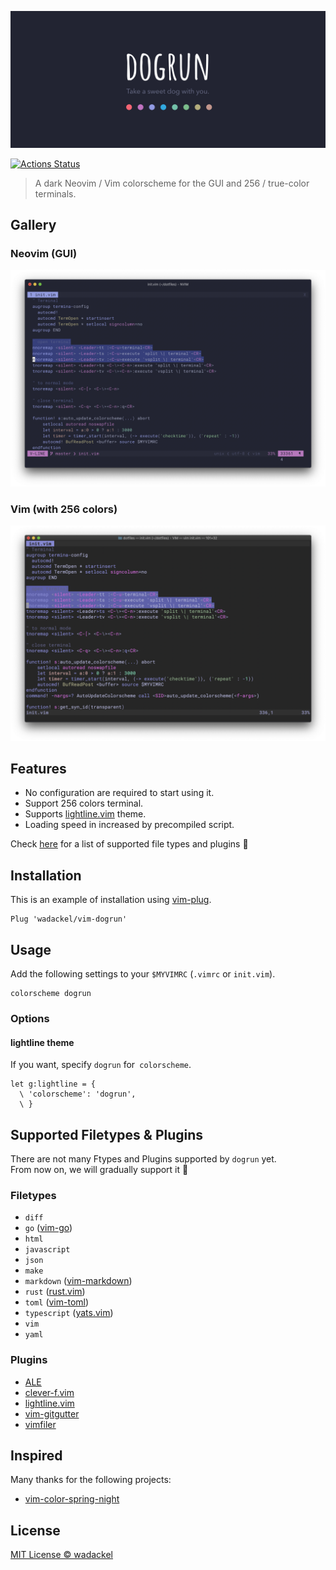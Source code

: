 ![vim-dogrun](./docs/images/repo-banner.png)

[![Actions Status](https://github.com/wadackel/vim-dogrun/workflows/CI/badge.svg)](https://github.com/wadackel/vim-dogrun/actions)

> A dark Neovim / Vim colorscheme for the GUI and 256 / true-color terminals.

## Gallery

### Neovim (GUI)

![Neovim](./docs/images/neovim.png)

### Vim (with 256 colors)

![Vim](./docs/images/vim.png)

## Features

- No configuration are required to start using it.
- Support 256 colors terminal.
- Supports [lightline.vim](https://github.com/itchyny/lightline.vim) theme.
- Loading speed in increased by precompiled script.

Check [here](#supported-filetypes-%26-plugins) for a list of supported file types and plugins :muscle:

## Installation

This is an example of installation using [vim-plug](https://github.com/junegunn/vim-plug).

```vim
Plug 'wadackel/vim-dogrun'
```

## Usage

Add the following settings to your `$MYVIMRC` (`.vimrc` or `init.vim`).

```vim
colorscheme dogrun
```

### Options

#### lightline theme

If you want, specify `dogrun` for` colorscheme`.

```vim
let g:lightline = {
  \ 'colorscheme': 'dogrun',
  \ }
```

## Supported Filetypes & Plugins

There are not many Ftypes and Plugins supported by `dogrun` yet.  
From now on, we will gradually support it :dog:

### Filetypes

- `diff`
- `go` ([vim-go](https://github.com/fatih/vim-go))
- `html`
- `javascript`
- `json`
- `make`
- `markdown` ([vim-markdown](https://github.com/tpope/vim-markdown))
- `rust` ([rust.vim](https://github.com/rust-lang/rust.vim))
- `toml` ([vim-toml](https://github.com/cespare/vim-toml))
- `typescript` ([yats.vim](https://github.com/HerringtonDarkholme/yats.vim))
- `vim`
- `yaml`

### Plugins

- [ALE](https://github.com/dense-analysis/ale)
- [clever-f.vim](https://github.com/rhysd/clever-f.vim)
- [lightline.vim](https://github.com/itchyny/lightline.vim)
- [vim-gitgutter](https://github.com/airblade/vim-gitgutter)
- [vimfiler](https://github.com/Shougo/vimfiler.vim)

## Inspired

Many thanks for the following projects:

- [vim-color-spring-night](https://github.com/rhysd/vim-color-spring-night)

## License

[MIT License © wadackel](./LICENSE)
